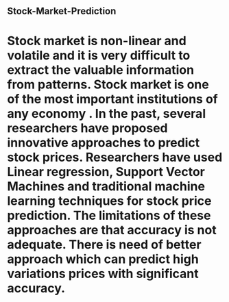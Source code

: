 ## Stock-Market-Prediction
# Stock market is non-linear and volatile and it is very difficult to extract the valuable information from patterns. Stock market is one of the most important institutions of any economy . In the past, several researchers have proposed innovative approaches to predict stock prices. Researchers have used Linear regression, Support Vector Machines and traditional machine learning techniques for stock price prediction. The limitations of these approaches are that accuracy is not adequate. There is need of better approach which can predict high variations prices with significant accuracy. 

